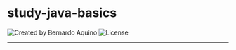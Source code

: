 # study-java-basics

<div>
    <img alt="Created by Bernardo Aquino" src="https://img.shields.io/badge/Created%20by-Bernardo%20Aquino-%23f08700">
    <img alt="License" src="https://img.shields.io/badge/license-MIT-%23f08700">
</div>

---
